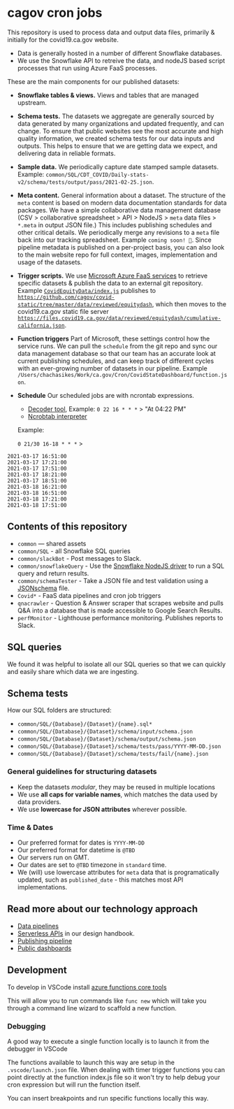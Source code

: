 # cagov cron jobs

This repository is used to process data and output data files, primarily & initially for the covid19.ca.gov website.

* Data is generally hosted in a number of different Snowflake databases.
* We use the Snowflake API to retreive the data, and nodeJS based script processes that run using Azure FaaS processes.

These are the main components for our published datasets:

* **Snowflake tables & views.** Views and tables that are managed upstream. 
* **Schema tests.** The datasets we aggregate are generally sourced by data generated by many organizations and updated frequently, and can change. To ensure that public websites see the most accurate and high quality information, we created schema tests for our data inputs and outputs. This helps to ensure that we are getting data we expect, and delivering data in reliable formats.
* **Sample data.** We periodically capture date stamped sample datasets. Example: `common/SQL/CDT_COVID/Daily-stats-v2/schema/tests/output/pass/2021-02-25.json`.
* **Meta content.** General information about a dataset. The structure of the `meta` content is based on modern data documentation standards for data packages. We have a simple collaborative data management database (CSV > collaborative spreadsheet > API > NodeJS > `meta` data files > `*.meta` in output JSON file.) This includes publishing schedules and other critical details. We periodically merge any revisions to a `meta` file back into our tracking spreadsheet. Example `coming soon! 🌈`. Since pipeline metadata is published on a per-project basis, you can also look to the main website repo for full context, images, implementation and usage of the datasets.
* **Trigger scripts.** We use [Microsoft Azure FaaS services](https://azure.microsoft.com/en-us/services/functions) to retrieve specific datasets & publish the data to an external git repository.
Example [`CovidEquityData/index.js`](./CovidEquityData/index.js) publishes to [`https://github.com/cagov/covid-static/tree/master/data/reviewed/equitydash`](https://github.com/cagov/covid-static/tree/master/data/reviewed/equitydash), which then moves to the covid19.ca.gov static file server [`https://files.covid19.ca.gov/data/reviewed/equitydash/cumulative-california.json`](https://files.covid19.ca.gov/data/reviewed/equitydash/cumulative-california.json).
* **Function triggers** Part of Microsoft, these settings control how the service runs. We can pull the `schedule` from the git repo and sync our data management database so that our team has an accurate look at current publishing schedules, and can keep track of different cycles with an ever-growing number of datasets in our pipeline. Example `/Users/chachasikes/Work/ca.gov/Cron/CovidStateDashboard/function.json`.
* **Schedule** Our scheduled jobs are with ncrontab expressions. 
    * [Decoder tool](https://crontab.cronhub.io/), Example: `0 22 16 * * *` > "At 04:22 PM"
    * [Ncrobtab interpreter](https://ncrontab.swimburger.net/) 
    
    Example: 
    
    `0 21/30 16-18 * * *` > 

```2021-03-17 16:21:00
2021-03-17 16:51:00
2021-03-17 17:21:00
2021-03-17 17:51:00
2021-03-17 18:21:00
2021-03-17 18:51:00
2021-03-18 16:21:00
2021-03-18 16:51:00
2021-03-18 17:21:00
2021-03-18 17:51:00
```

## Contents of this repository

* `common` — shared assets
* `common/SQL` - all Snowflake SQL queries
* `common/slackBot` - Post messages to Slack.
* `common/snowflakeQuery` - Use the [Snowflake NodeJS driver](https://docs.snowflake.com/en/user-guide/nodejs-driver.html) to run a SQL query and return results.
* `common/schemaTester` - Take a JSON file and test validation using a [JSONschema](https://www.npmjs.com/package/jsonschema) file.
* `Covid*` - FaaS data pipelines and cron job triggers
* `qnacrawler` - Question & Answer scraper that scrapes website and pulls Q&A into a database that is made accessible to Google Search Results.
* `perfMonitor` - Lighthouse performance monitoring. Publishes reports to Slack.

## SQL queries

We found it was helpful to isolate all our SQL queries so that we can quickly and easily share which data we are ingesting.

## Schema tests
How our SQL folders are structured:
* `common/SQL/{Database}/{Dataset}/{name}.sql*`
* `common/SQL/{Database}/{Dataset}/schema/input/schema.json`
* `common/SQL/{Database}/{Dataset}/schema/output/schema.json`
* `common/SQL/{Database}/{Dataset}/schema/tests/pass/YYYY-MM-DD.json`
* `common/SQL/{Database}/{Dataset}/schema/tests/fail/{name}.json`

### General guidelines for structuring datasets

* Keep the datasets *modular*, they may be reused in multiple locations
* We use **all caps for variable names**, which matches the data used by data providers.
* We use **lowercase for JSON attributes** wherever possible.

### Time & Dates
* Our preferred format for dates is `YYYY-MM-DD` 
* Our preferred format for datetime is `@TBD`
* Our servers run on GMT.
* Our dates are set to `@TBD` timezone in `standard` time.
* We (will) use lowercase attributes for `meta` data that is programatically updated, such as `published_date` - this matches most API implementations.

## Read more about our technology approach
* [Data pipelines](https://teamdocs.covid19.ca.gov/teams/engineering/data-pipelines/)
* [Serverless APIs](https://handbook.digital.ca.gov/tech/serverless/) in our design handbook.
* [Publishing pipeline](https://teamdocs.covid19.ca.gov/teams/engineering/publishing-pipeline/)
* [Public dashboards](https://teamdocs.covid19.ca.gov/teams/engineering/dashboards/)

## Development

To develop in VSCode install <a href="https://docs.microsoft.com/en-us/azure/azure-functions/functions-run-local?tabs=macos%2Ccsharp%2Cbash#v2">azure functions core tools</a>

This will allow you to run commands like ```func new``` which will take you through a command line wizard to scaffold a new function.

### Debugging

A good way to execute a single function locally is to launch it from the debugger in VSCode

The functions available to launch this way are setup in the ```.vscode/launch.json``` file. When dealing with timer trigger functions you can point directly at the function index.js file so it won't try to help debug your cron expression but will run the function itself.

You can insert breakpoints and run specific functions locally this way.
